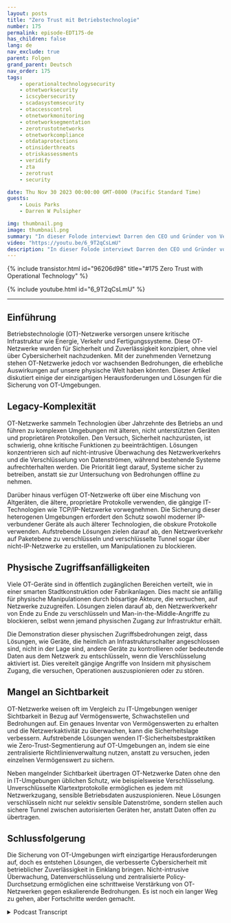 ```yaml
---
layout: posts
title: "Zero Trust mit Betriebstechnologie"
number: 175
permalink: episode-EDT175-de
has_children: false
lang: de
nav_exclude: true
parent: Folgen
grand_parent: Deutsch
nav_order: 175
tags:
    - operationaltechnologysecurity
    - otnetworksecurity
    - icscybersecurity
    - scadasystemsecurity
    - otaccesscontrol
    - otnetworkmonitoring
    - otnetworksegmentation
    - zerotrustotnetworks
    - otnetworkcompliance
    - otdataprotections
    - otinsiderthreats
    - otriskassessments
    - veridify
    - zta
    - zerotrust
    - security

date: Thu Nov 30 2023 00:00:00 GMT-0800 (Pacific Standard Time)
guests:
    - Louis Parks
    - Darren W Pulsipher

img: thumbnail.png
image: thumbnail.png
summary: "In dieser Folode interviewt Darren den CEO und Gründer von Veridify, Louis Parks. Sie diskutieren die einzigartigen Probleme mit Betriebstechnologie-Netzwerken, die die kritische Infrastruktur steuern, aufgrund von Legacy-Komplexität, Zugriffsschwachstellen und mangelnder Sichtbarkeit."
video: "https://youtu.be/6_9T2qCsLmU"
description: "In dieser Folode interviewt Darren den CEO und Gründer von Veridify, Louis Parks. Sie diskutieren die einzigartigen Probleme mit Betriebstechnologie-Netzwerken, die die kritische Infrastruktur steuern, aufgrund von Legacy-Komplexität, Zugriffsschwachstellen und mangelnder Sichtbarkeit."
---
```


<div>
{% include transistor.html id="96206d98" title="#175 Zero Trust with Operational Technology" %}

{% include youtube.html id="6_9T2qCsLmU" %}
</div>

---

## Einführung

Betriebstechnologie (OT)-Netzwerke versorgen unsere kritische Infrastruktur wie Energie, Verkehr und Fertigungssysteme. Diese OT-Netzwerke wurden für Sicherheit und Zuverlässigkeit konzipiert, ohne viel über Cybersicherheit nachzudenken. Mit der zunehmenden Vernetzung stehen OT-Netzwerke jedoch vor wachsenden Bedrohungen, die erhebliche Auswirkungen auf unsere physische Welt haben könnten. Dieser Artikel diskutiert einige der einzigartigen Herausforderungen und Lösungen für die Sicherung von OT-Umgebungen.

## Legacy-Komplexität

OT-Netzwerke sammeln Technologien über Jahrzehnte des Betriebs an und führen zu komplexen Umgebungen mit älteren, nicht unterstützten Geräten und proprietären Protokollen. Den Versuch, Sicherheit nachzurüsten, ist schwierig, ohne kritische Funktionen zu beeinträchtigen. Lösungen konzentrieren sich auf nicht-intrusive Überwachung des Netzwerkverkehrs und die Verschlüsselung von Datenströmen, während bestehende Systeme aufrechterhalten werden. Die Priorität liegt darauf, Systeme sicher zu betreiben, anstatt sie zur Untersuchung von Bedrohungen offline zu nehmen.

Darüber hinaus verfügen OT-Netzwerke oft über eine Mischung von Altgeräten, die ältere, proprietäre Protokolle verwenden, die gängige IT-Technologien wie TCP/IP-Netzwerke vorwegnehmen. Die Sicherung dieser heterogenen Umgebungen erfordert den Schutz sowohl moderner IP-verbundener Geräte als auch älterer Technologien, die obskure Protokolle verwenden. Aufstrebende Lösungen zielen darauf ab, den Netzwerkverkehr auf Paketebene zu verschlüsseln und verschlüsselte Tunnel sogar über nicht-IP-Netzwerke zu erstellen, um Manipulationen zu blockieren.

## Physische Zugriffsanfälligkeiten

Viele OT-Geräte sind in öffentlich zugänglichen Bereichen verteilt, wie in einer smarten Stadtkonstruktion oder Fabrikanlagen. Dies macht sie anfällig für physische Manipulationen durch bösartige Akteure, die versuchen, auf Netzwerke zuzugreifen. Lösungen zielen darauf ab, den Netzwerkverkehr von Ende zu Ende zu verschlüsseln und Man-in-the-Middle-Angriffe zu blockieren, selbst wenn jemand physischen Zugang zur Infrastruktur erhält.

Die Demonstration dieser physischen Zugriffsbedrohungen zeigt, dass Lösungen, wie Geräte, die heimlich an Infrastrukturschalter angeschlossen sind, nicht in der Lage sind, andere Geräte zu kontrollieren oder bedeutende Daten aus dem Netzwerk zu entschlüsseln, wenn die Verschlüsselung aktiviert ist. Dies vereitelt gängige Angriffe von Insidern mit physischem Zugang, die versuchen, Operationen auszuspionieren oder zu stören.

## Mangel an Sichtbarkeit

OT-Netzwerke weisen oft im Vergleich zu IT-Umgebungen weniger Sichtbarkeit in Bezug auf Vermögenswerte, Schwachstellen und Bedrohungen auf. Ein genaues Inventar von Vermögenswerten zu erhalten und die Netzwerkaktivität zu überwachen, kann die Sicherheitslage verbessern. Aufstrebende Lösungen wenden IT-Sicherheitsbestpraktiken wie Zero-Trust-Segmentierung auf OT-Umgebungen an, indem sie eine zentralisierte Richtlinienverwaltung nutzen, anstatt zu versuchen, jeden einzelnen Vermögenswert zu sichern.

Neben mangelnder Sichtbarkeit übertragen OT-Netzwerke Daten ohne den in IT-Umgebungen üblichen Schutz, wie beispielsweise Verschlüsselung. Unverschlüsselte Klartextprotokolle ermöglichen es jedem mit Netzwerkzugang, sensible Betriebsdaten auszuspionieren. Neue Lösungen verschlüsseln nicht nur selektiv sensible Datenströme, sondern stellen auch sichere Tunnel zwischen autorisierten Geräten her, anstatt Daten offen zu übertragen.

## Schlussfolgerung

Die Sicherung von OT-Umgebungen wirft einzigartige Herausforderungen auf, doch es entstehen Lösungen, die verbesserte Cybersicherheit mit betrieblicher Zuverlässigkeit in Einklang bringen. Nicht-intrusive Überwachung, Datenverschlüsselung und zentralisierte Policy-Durchsetzung ermöglichen eine schrittweise Verstärkung von OT-Netzwerken gegen eskalierende Bedrohungen. Es ist noch ein langer Weg zu gehen, aber Fortschritte werden gemacht.



<details>
<summary> Podcast Transcript </summary>

<p></p>

</details>
